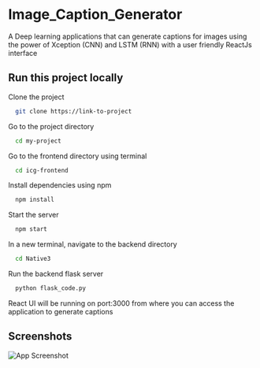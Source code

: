 # Image_Caption_Generator

A Deep learning applications that can generate captions for images using the power of Xception (CNN) and LSTM (RNN) with a user friendly ReactJs interface


## Run this project locally

Clone the project

```bash
  git clone https://link-to-project
```

Go to the project directory

```bash
  cd my-project
```
Go to the frontend directory using terminal

```bash
  cd icg-frontend
```
Install dependencies using npm

```bash
  npm install
```

Start the server

```bash
  npm start
```
In a new terminal, navigate to the backend directory 

```bash
  cd Native3
```
Run the backend flask server 

```bash
  python flask_code.py
```
React UI will be running on port:3000 from where you can access the application to generate captions


## Screenshots

![App Screenshot]("https://raw.github.com/Mubaasim/Image_Caption_Generator/main/Screenshot.png")



